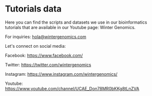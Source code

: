 # Tutorials data
Here you can find the scripts and datasets we use in our bioinformatics tutorials that are available in our Youtube page: Winter Genomics.

For inquiries: hola@wintergenomics.com

Let's connect on social media:

Facebook: https://www.facebook.com/

Twitter: https://twitter.com/wintergenomics

Instagram: https://www.instagram.com/wintergenomics/

Youtube: https://www.youtube.com/channel/UCAE_Don78MR0bKKg8tLnZVA
